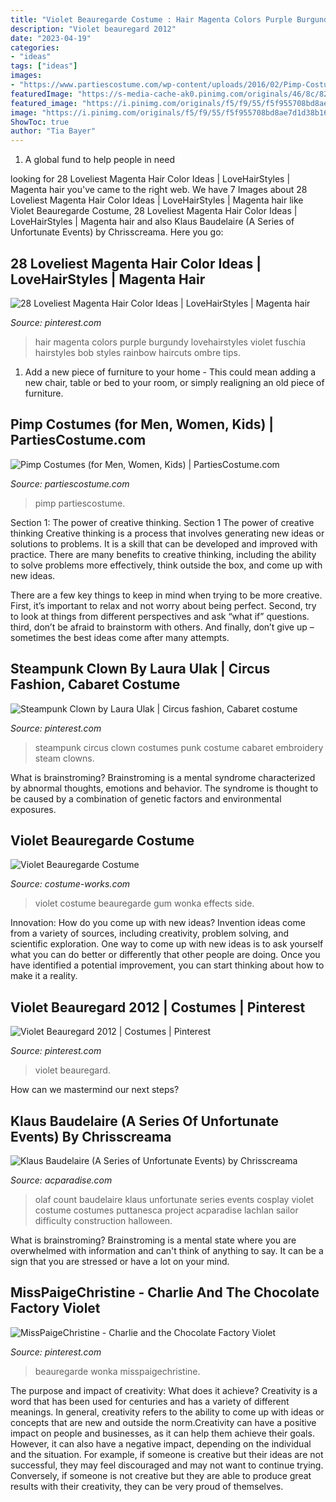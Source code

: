 ```yaml
---
title: "Violet Beauregarde Costume : Hair Magenta Colors Purple Burgundy Lovehairstyles Violet Fuschia Hairstyles Bob Styles Rainbow Haircuts Ombre Tips"
description: "Violet beauregard 2012"
date: "2023-04-19"
categories:
- "ideas"
tags: ["ideas"]
images:
- "https://www.partiescostume.com/wp-content/uploads/2016/02/Pimp-Costume-for-Women.jpg"
featuredImage: "https://s-media-cache-ak0.pinimg.com/originals/46/8c/82/468c82473860421015d7f5241644a3e4.jpg"
featured_image: "https://i.pinimg.com/originals/f5/f9/55/f5f955708bd8ae7d1d38b16dfeaf9e1f.jpg"
image: "https://i.pinimg.com/originals/f5/f9/55/f5f955708bd8ae7d1d38b16dfeaf9e1f.jpg"
ShowToc: true
author: "Tia Bayer"
---
```



1. A global fund to help people in need 

	

		
looking for 28 Loveliest Magenta Hair Color Ideas | LoveHairStyles | Magenta hair you've came to the right web. We have 7 Images about 28 Loveliest Magenta Hair Color Ideas | LoveHairStyles | Magenta hair like Violet Beauregarde Costume, 28 Loveliest Magenta Hair Color Ideas | LoveHairStyles | Magenta hair and also Klaus Baudelaire (A Series of Unfortunate Events) by Chrisscreama. Here you go:
		
    
## 28 Loveliest Magenta Hair Color Ideas | LoveHairStyles | Magenta Hair

<img loading=lazy src="https://i.pinimg.com/736x/ac/5b/1b/ac5b1b13ea90126718d8b530530de740--magenta-hair-colors-hair-color-ideas.jpg" onerror="this.onerror=null;this.src='https://tse3.mm.bing.net/th?id=OIP.Xhzm0Eda-PQ5D_qvax5xrQHaLG&amp;pid=15.1';" alt="28 Loveliest Magenta Hair Color Ideas | LoveHairStyles | Magenta hair">

_Source: pinterest.com_

>hair magenta colors purple burgundy lovehairstyles violet fuschia hairstyles bob styles rainbow haircuts ombre tips. 

	

1. Add a new piece of furniture to your home - This could mean adding a new chair, table or bed to your room, or simply realigning an old piece of furniture.

    
## Pimp Costumes (for Men, Women, Kids) | PartiesCostume.com

<img loading=lazy src="https://www.partiescostume.com/wp-content/uploads/2016/02/Pimp-Costume-for-Women.jpg" onerror="this.onerror=null;this.src='https://tse1.mm.bing.net/th?id=OIP.ZPxMoWVskYF9bpgnueR_UQHaPl&amp;pid=15.1';" alt="Pimp Costumes (for Men, Women, Kids) | PartiesCostume.com">

_Source: partiescostume.com_

>pimp partiescostume. 

	

Section 1: The power of creative thinking.
Section 1 The power of creative thinking
Creative thinking is a process that involves generating new ideas or solutions to problems. It is a skill that can be developed and improved with practice. There are many benefits to creative thinking, including the ability to solve problems more effectively, think outside the box, and come up with new ideas.

There are a few key things to keep in mind when trying to be more creative. First, it’s important to relax and not worry about being perfect. Second, try to look at things from different perspectives and ask “what if” questions. third, don’t be afraid to brainstorm with others. And finally, don’t give up – sometimes the best ideas come after many attempts.

    
## Steampunk Clown By Laura Ulak | Circus Fashion, Cabaret Costume

<img loading=lazy src="https://i.pinimg.com/originals/f5/f9/55/f5f955708bd8ae7d1d38b16dfeaf9e1f.jpg" onerror="this.onerror=null;this.src='https://tse4.mm.bing.net/th?id=OIP.INJiGPNeaXBhk_3CqDwApgHaLH&amp;pid=15.1';" alt="Steampunk Clown by Laura Ulak | Circus fashion, Cabaret costume">

_Source: pinterest.com_

>steampunk circus clown costumes punk costume cabaret embroidery steam clowns. 

	

What is brainstroming?
Brainstroming is a mental syndrome characterized by abnormal thoughts, emotions and behavior. The syndrome is thought to be caused by a combination of genetic factors and environmental exposures.

    
## Violet Beauregarde Costume

<img loading=lazy src="https://photos.costume-works.com/full/violet_beauregarde1.jpg" onerror="this.onerror=null;this.src='https://tse2.mm.bing.net/th?id=OIP.JgkW_8FC7ylplayWtObsOQHaJ3&amp;pid=15.1';" alt="Violet Beauregarde Costume">

_Source: costume-works.com_

>violet costume beauregarde gum wonka effects side. 

	

Innovation: How do you come up with new ideas?
Invention ideas come from a variety of sources, including creativity, problem solving, and scientific exploration. One way to come up with new ideas is to ask yourself what you can do better or differently that other people are doing. Once you have identified a potential improvement, you can start thinking about how to make it a reality.

    
## Violet Beauregard 2012 | Costumes | Pinterest

<img loading=lazy src="https://s-media-cache-ak0.pinimg.com/originals/46/8c/82/468c82473860421015d7f5241644a3e4.jpg" onerror="this.onerror=null;this.src='https://tse1.mm.bing.net/th?id=OIP.TJh6rlyoe8nEQ6Eypm7v_QHaMX&amp;pid=15.1';" alt="Violet Beauregard 2012 | Costumes | Pinterest">

_Source: pinterest.com_

>violet beauregard. 

	

How can we mastermind our next steps?

    
## Klaus Baudelaire (A Series Of Unfortunate Events) By Chrisscreama

<img loading=lazy src="http://acpcosplayers.acparadise.com/91001/91001-48e90f2ae796ef4bd5a8e1a7d674f1ff.jpg" onerror="this.onerror=null;this.src='https://tse1.mm.bing.net/th?id=OIP.TkVJkZYPTn-01cvUdlQ4NQHaKX&amp;pid=15.1';" alt="Klaus Baudelaire (A Series of Unfortunate Events) by Chrisscreama">

_Source: acparadise.com_

>olaf count baudelaire klaus unfortunate series events cosplay violet costume costumes puttanesca project acparadise lachlan sailor difficulty construction halloween. 

	

What is brainstroming? Brainstroming is a mental state where you are overwhelmed with information and can't think of anything to say. It can be a sign that you are stressed or have a lot on your mind.

    
## MissPaigeChristine - Charlie And The Chocolate Factory Violet

<img loading=lazy src="https://i.pinimg.com/736x/6c/0c/3c/6c0c3c39c826294f2e6566dea5533cab.jpg" onerror="this.onerror=null;this.src='https://tse4.mm.bing.net/th?id=OIP.PNRW9W8bvt9nAGgiXrg-8AHaHh&amp;pid=15.1';" alt="MissPaigeChristine - Charlie and the Chocolate Factory Violet">

_Source: pinterest.com_

>beauregarde wonka misspaigechristine. 

	

The purpose and impact of creativity: What does it achieve?
Creativity is a word that has been used for centuries and has a variety of different meanings. In general, creativity refers to the ability to come up with ideas or concepts that are new and outside the norm.Creativity can have a positive impact on people and businesses, as it can help them achieve their goals. However, it can also have a negative impact, depending on the individual and the situation. For example, if someone is creative but their ideas are not successful, they may feel discouraged and may not want to continue trying. Conversely, if someone is not creative but they are able to produce great results with their creativity, they can be very proud of themselves.

